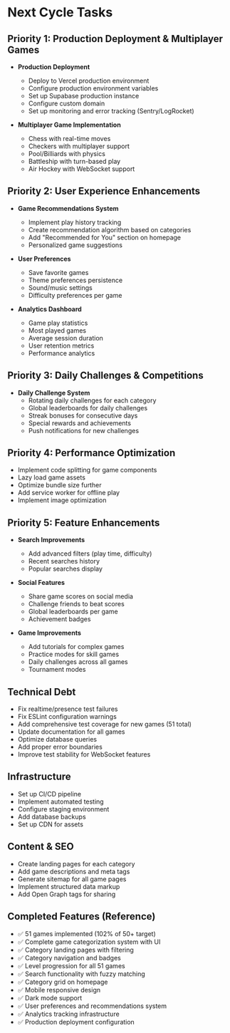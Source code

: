 # Next Cycle Tasks

## Priority 1: Production Deployment & Multiplayer Games
- **Production Deployment**
  - Deploy to Vercel production environment
  - Configure production environment variables
  - Set up Supabase production instance
  - Configure custom domain
  - Set up monitoring and error tracking (Sentry/LogRocket)
  
- **Multiplayer Game Implementation**
  - Chess with real-time moves
  - Checkers with multiplayer support
  - Pool/Billiards with physics
  - Battleship with turn-based play
  - Air Hockey with WebSocket support

## Priority 2: User Experience Enhancements
- **Game Recommendations System**
  - Implement play history tracking
  - Create recommendation algorithm based on categories
  - Add "Recommended for You" section on homepage
  - Personalized game suggestions

- **User Preferences**
  - Save favorite games
  - Theme preferences persistence
  - Sound/music settings
  - Difficulty preferences per game

- **Analytics Dashboard**
  - Game play statistics
  - Most played games
  - Average session duration
  - User retention metrics
  - Performance analytics

## Priority 3: Daily Challenges & Competitions
- **Daily Challenge System**
  - Rotating daily challenges for each category
  - Global leaderboards for daily challenges
  - Streak bonuses for consecutive days
  - Special rewards and achievements
  - Push notifications for new challenges

## Priority 4: Performance Optimization
- Implement code splitting for game components
- Lazy load game assets
- Optimize bundle size further
- Add service worker for offline play
- Implement image optimization

## Priority 5: Feature Enhancements
- **Search Improvements**
  - Add advanced filters (play time, difficulty)
  - Recent searches history
  - Popular searches display

- **Social Features**
  - Share game scores on social media
  - Challenge friends to beat scores
  - Global leaderboards per game
  - Achievement badges

- **Game Improvements**
  - Add tutorials for complex games
  - Practice modes for skill games
  - Daily challenges across all games
  - Tournament modes

## Technical Debt
- Fix realtime/presence test failures
- Fix ESLint configuration warnings
- Add comprehensive test coverage for new games (51 total)
- Update documentation for all games
- Optimize database queries
- Add proper error boundaries
- Improve test stability for WebSocket features

## Infrastructure
- Set up CI/CD pipeline
- Implement automated testing
- Configure staging environment
- Add database backups
- Set up CDN for assets

## Content & SEO
- Create landing pages for each category
- Add game descriptions and meta tags
- Generate sitemap for all game pages
- Implement structured data markup
- Add Open Graph tags for sharing

## Completed Features (Reference)
- ✅ 51 games implemented (102% of 50+ target)
- ✅ Complete game categorization system with UI
- ✅ Category landing pages with filtering
- ✅ Category navigation and badges
- ✅ Level progression for all 51 games
- ✅ Search functionality with fuzzy matching
- ✅ Category grid on homepage
- ✅ Mobile responsive design
- ✅ Dark mode support
- ✅ User preferences and recommendations system
- ✅ Analytics tracking infrastructure
- ✅ Production deployment configuration